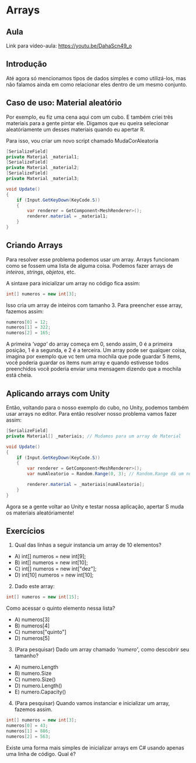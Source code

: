 # Arrays

## Aula

Link para vídeo-aula: https://youtu.be/DahaScn49_o

## Introdução

Até agora só mencionamos tipos de dados simples e como utilizá-los, mas não falamos ainda em como relacionar eles dentro de um mesmo conjunto. 

## Caso de uso: Material aleatório

Por exemplo, eu fiz uma cena aqui com um cubo. E também criei três materiais para a gente pintar ele. Digamos que eu queira selecionar aleatóriamente um desses materiais quando eu apertar R.

Para isso, vou criar um novo script chamado MudaCorAleatoria

```cs
[SerializeField]
private Material _material1;
[SerializeField]
private Material _material2;
[SerializeField]
private Material _material3;

void Update()
{
    if (Input.GetKeyDown(KeyCode.S))
    {
        var renderer = GetComponent<MeshRenderer>();
        renderer.material = _material1;
    }
}
```

## Criando Arrays

Para resolver esse problema podemos usar um array. Arrays funcionam como se fossem uma lista de alguma coisa. Podemos fazer arrays de _inteiros_, _strings_, _objetos_, etc.

A sintaxe para inicializar um array no código fica assim:

```cs
int[] numeros = new int[3];
```

Isso cria um array de inteiros com tamanho 3. Para preencher esse array, fazemos assim:

```cs
numeros[0] = 12; 
numeros[1] = 322;
numeros[2] = 165;
```

A primeira _'vaga'_ do array começa em 0, sendo assim, 0 é a primeira posição, 1 é a segunda, e 2 é a terceira. Um array pode ser qualquer coisa, imagina por exemplo que vc tem uma mochila que pode guardar 5 items, você poderia guardar os items num array e quando estivesse todos preenchidos você poderia enviar uma mensagem dizendo que a mochila está cheia.

## Aplicando arrays com Unity

Então, voltando para o nosso exemplo do cubo, no Unity, podemos também usar arrays no editor. Para então resolver nosso problema vamos fazer assim:

```cs
[SerializeField]
private Material[] _materiais; // Mudamos para um array de Material

void Update()
{
    if (Input.GetKeyDown(KeyCode.S))
    {
        var renderer = GetComponent<MeshRenderer>();
        var numAleatorio = Random.Range(0, 3); // Random.Range dá um número aleatório, nesse caso entre 0 (inclusivo) e 3(exclusivo)

        renderer.material = _materiais[numAleatorio];
    }
}
```

Agora se a gente voltar ao Unity e testar nossa aplicação, apertar S muda os materiais aleatóriamente!


## Exercícios

1.  Qual das linhas a seguir instancia um array de 10 elementos?

* A) int[] numeros = new int[9];
* B) int[] numeros = new int[10];
* C) int[] numeros = new int["dez"];
* D) int[10] numeros = new int[10];

2. Dado este array:

```cs
int[] numeros = new int[15];
```

Como acessar o quinto elemento nessa lista?

* A) numeros[3]
* B) numeros[4]
* C) numeros["quinto"]
* D) numeros[5]

3. (Para pesquisar) Dado um array chamado _'numero'_, como descobrir seu tamanho?

* A) numero.Length
* B) numero.Size
* C) numero.Size()
* D) numero.Length()
* E) numero.Capacity()

4. (Para pesquisar) Quando vamos instanciar e inicializar um array, fazemos assim.

```cs
int[] numeros = new int[3];
numeros[0] = 43; 
numeros[1] = 886;
numeros[2] = 563;
```

Existe uma forma mais simples de inicializar arrays em C# usando apenas uma linha de código. Qual é?
